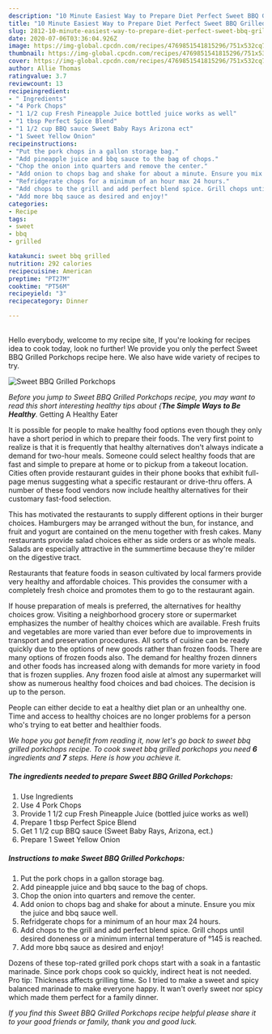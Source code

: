```yaml
---
description: "10 Minute Easiest Way to Prepare Diet Perfect Sweet BBQ Grilled Porkchops"
title: "10 Minute Easiest Way to Prepare Diet Perfect Sweet BBQ Grilled Porkchops"
slug: 2812-10-minute-easiest-way-to-prepare-diet-perfect-sweet-bbq-grilled-porkchops
date: 2020-07-06T03:36:04.926Z
image: https://img-global.cpcdn.com/recipes/4769851541815296/751x532cq70/sweet-bbq-grilled-porkchops-recipe-main-photo.jpg
thumbnail: https://img-global.cpcdn.com/recipes/4769851541815296/751x532cq70/sweet-bbq-grilled-porkchops-recipe-main-photo.jpg
cover: https://img-global.cpcdn.com/recipes/4769851541815296/751x532cq70/sweet-bbq-grilled-porkchops-recipe-main-photo.jpg
author: Allie Thomas
ratingvalue: 3.7
reviewcount: 13
recipeingredient:
- " Ingredients"
- "4 Pork Chops"
- "1 1/2 cup Fresh Pineapple Juice bottled juice works as well"
- "1 tbsp Perfect Spice Blend"
- "1 1/2 cup BBQ sauce Sweet Baby Rays Arizona ect"
- "1 Sweet Yellow Onion"
recipeinstructions:
- "Put the pork chops in a gallon storage bag."
- "Add pineapple juice and bbq sauce to the bag of chops."
- "Chop the onion into quarters and remove the center."
- "Add onion to chops bag and shake for about a minute. Ensure you mix the juice and bbq sauce well."
- "Refridgerate chops for a minimum of an hour max 24 hours."
- "Add chops to the grill and add perfect blend spice. Grill chops until desired doneness or a minimum internal temperature of °145 is reached."
- "Add more bbq sauce as desired and enjoy!"
categories:
- Recipe
tags:
- sweet
- bbq
- grilled

katakunci: sweet bbq grilled 
nutrition: 292 calories
recipecuisine: American
preptime: "PT27M"
cooktime: "PT56M"
recipeyield: "3"
recipecategory: Dinner

---
```

<br>
Hello everybody, welcome to my recipe site, If you're looking for recipes idea to cook today, look no further! We provide you only the perfect Sweet BBQ Grilled Porkchops recipe here. We also have wide variety of recipes to try.
<br>


![Sweet BBQ Grilled Porkchops](https://img-global.cpcdn.com/recipes/4769851541815296/751x532cq70/sweet-bbq-grilled-porkchops-recipe-main-photo.jpg)

<i>Before you jump to Sweet BBQ Grilled Porkchops recipe, you may want to read this short interesting healthy tips about {<strong>The Simple Ways to Be Healthy</strong>.</i>
Getting A Healthy Eater

It is possible for people to make healthy food options even though they only have a short period in which to prepare their foods. The very first point to realize is that it is frequently that healthy alternatives don't always indicate a demand for two-hour meals. Someone could select healthy foods that are fast and simple to prepare at home or to pickup from a takeout location. Cities often provide restaurant guides in their phone books that exhibit full-page menus suggesting what a specific restaurant or drive-thru offers. A number of these food vendors now include healthy alternatives for their customary fast-food selection.

 This has motivated the restaurants to supply different options in their burger choices. Hamburgers may be arranged without the bun, for instance, and fruit and yogurt are contained on the menu together with fresh cakes. Many restaurants provide salad choices either as side orders or as whole meals.  Salads are especially attractive in the summertime because they're milder on the digestive tract.

Restaurants that feature foods in season cultivated by local farmers provide very healthy and affordable choices.  This provides the consumer with a completely fresh choice and promotes them to go to the restaurant again.

If house preparation of meals is preferred, the alternatives for healthy choices grow. Visiting a neighborhood grocery store or supermarket emphasizes the number of healthy choices which are available. Fresh fruits and vegetables are more varied than ever before due to improvements in transport and preservation procedures.  All sorts of cuisine can be ready quickly due to the options of new goods rather than frozen foods. There are many options of frozen foods also. The demand for healthy frozen dinners and other foods has increased along with demands for more variety in food that is frozen supplies. Any frozen food aisle at almost any supermarket will show as numerous healthy food choices and bad choices. The decision is up to the person.

People can either decide to eat a healthy diet plan or an unhealthy one. Time and access to healthy choices are no longer problems for a person who's trying to eat better and healthier foods.


<i>We hope you got benefit from reading it, now let's go back to sweet bbq grilled porkchops recipe. To cook sweet bbq grilled porkchops you need <strong>6</strong> ingredients and <strong>7</strong> steps. Here is how you achieve it.
</i>

##### The ingredients needed to prepare Sweet BBQ Grilled Porkchops:

1. Use  Ingredients
1. Use 4 Pork Chops
1. Provide 1 1/2 cup Fresh Pineapple Juice (bottled juice works as well)
1. Prepare 1 tbsp Perfect Spice Blend
1. Get 1 1/2 cup BBQ sauce (Sweet Baby Rays, Arizona, ect.)
1. Prepare 1 Sweet Yellow Onion


##### Instructions to make Sweet BBQ Grilled Porkchops:

1. Put the pork chops in a gallon storage bag.
1. Add pineapple juice and bbq sauce to the bag of chops.
1. Chop the onion into quarters and remove the center.
1. Add onion to chops bag and shake for about a minute. Ensure you mix the juice and bbq sauce well.
1. Refridgerate chops for a minimum of an hour max 24 hours.
1. Add chops to the grill and add perfect blend spice. Grill chops until desired doneness or a minimum internal temperature of °145 is reached.
1. Add more bbq sauce as desired and enjoy!


Dozens of these top-rated grilled pork chops start with a soak in a fantastic marinade. Since pork chops cook so quickly, indirect heat is not needed. Pro tip: Thickness affects grilling time. So I tried to make a sweet and spicy balanced marinade to make everyone happy. It wan&#39;t overly sweet nor spicy which made them perfect for a family dinner. 

<i>If you find this Sweet BBQ Grilled Porkchops recipe helpful please share it to your good friends or family, thank you and good luck.</i>
